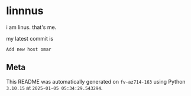 # linnnus

i am linus. that's me.

my latest commit is

```
Add new host omar
```

## Meta

This README was automatically generated on `fv-az714-163` using Python
`3.10.15` at `2025-01-05 05:34:29.543294`.
